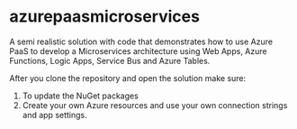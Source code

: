 # azurepaasmicroservices
A semi realistic solution with code that demonstrates how to use Azure PaaS to develop a Microservices architecture using Web Apps, Azure Functions, Logic Apps, Service Bus and Azure Tables.

After you clone the repository and open the solution make sure:

1. To update the NuGet packages
2. Create your own Azure resources and use your own connection strings and app settings.
